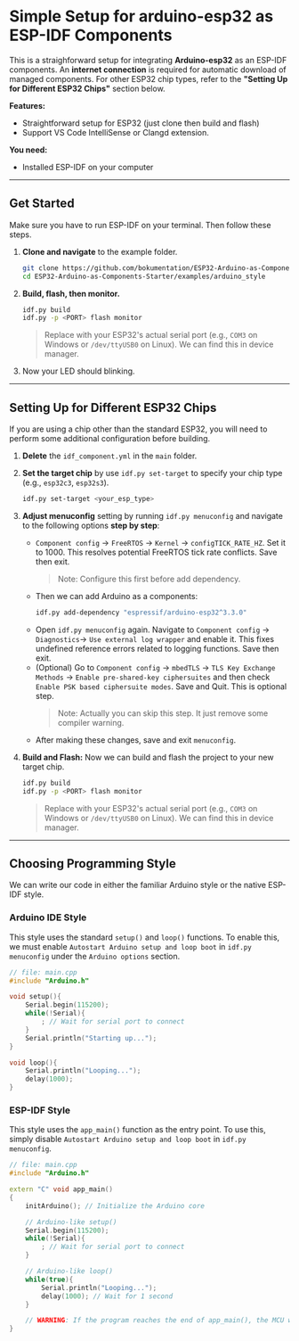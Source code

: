 # Simple Setup for arduino-esp32 as ESP-IDF Components

This is a straighforward setup for integrating **Arduino-esp32** as an ESP-IDF components. An **internet connection** is required for automatic download of managed components. For other ESP32 chip types, refer to the **"Setting Up for Different ESP32 Chips"** section below.

**Features:**
- Straightforward setup for ESP32 (just clone then build and flash)
- Support VS Code IntelliSense or Clangd extension.

**You need:**
- Installed ESP-IDF on your computer

---
## Get Started
Make sure you have to run ESP-IDF on your terminal. Then follow these steps.
1. **Clone and navigate** to the example folder.
    ```bash
    git clone https://github.com/bokumentation/ESP32-Arduino-as-Components-Starter.git
    cd ESP32-Arduino-as-Components-Starter/examples/arduino_style
    ```
2. **Build, flash, then monitor.**
    ```bash
    idf.py build
    idf.py -p <PORT> flash monitor
    ```
    >
    > Replace <PORT> with your ESP32's actual serial port (e.g., `COM3` on Windows or `/dev/ttyUSB0` on Linux). We can find this in device manager.
3. Now your LED should blinking.

---
## Setting Up for Different ESP32 Chips
If you are using a chip other than the standard ESP32, you will need to perform some additional configuration before building.
1. **Delete** the `idf_component.yml` in the `main` folder.
2. **Set the target chip** by use `idf.py set-target` to specify your chip type (e.g., `esp32c3`, `esp32s3`).
    ```bash
    idf.py set-target <your_esp_type>
    ```
3. **Adjust menuconfig** setting by running `idf.py menuconfig` and navigate to the following options **step by step**:
    - `Component config` -> `FreeRTOS` -> `Kernel` -> `configTICK_RATE_HZ`. Set it to 1000. This resolves potential FreeRTOS tick rate conflicts. Save then exit.
        > Note: Configure this first before add dependency.
    - Then we can add Arduino as a components:
        ```bash
        idf.py add-dependency "espressif/arduino-esp32^3.3.0"
        ```
    - Open `idf.py menuconfig` again. Navigate to `Component config` -> `Diagnostics`-> `Use external log wrapper` and enable it. This fixes undefined reference errors related to logging functions. Save then exit.
    - (Optional) Go to `Component config` -> `mbedTLS` -> `TLS Key Exchange Methods` -> `Enable pre-shared-key ciphersuites` and then check `Enable PSK based ciphersuite modes`. Save and Quit.  This is optional step. 
        > Note: Actually you can skip this step. It just remove some compiler warning.
    - After making these changes, save and exit `menuconfig`.
    
4. **Build and Flash:** Now we can build and flash the project to your new target chip.
    ```bash
    idf.py build
    idf.py -p <PORT> flash monitor
    ```
    > Replace <PORT> with your ESP32's actual serial port (e.g., `COM3` on Windows or `/dev/ttyUSB0` on Linux). We can find this in device manager.

---
## Choosing Programming Style

We can write our code in either the familiar Arduino style or the native ESP-IDF style.

### Arduino IDE Style
This style uses the standard `setup()` and `loop()` functions. To enable this, we must enable `Autostart Arduino setup and loop boot` in `idf.py menuconfig` under the `Arduino options` section.

```cpp
// file: main.cpp
#include "Arduino.h"

void setup(){
    Serial.begin(115200);
    while(!Serial){
        ; // Wait for serial port to connect
    }
    Serial.println("Starting up...");
}

void loop(){
    Serial.println("Looping...");
    delay(1000);
}
```


### ESP-IDF Style
This style uses the `app_main()` function as the entry point. To use this, simply disable `Autostart Arduino setup and loop boot` in `idf.py menuconfig`.
```cpp
// file: main.cpp
#include "Arduino.h"

extern "C" void app_main()
{
    initArduino(); // Initialize the Arduino core

    // Arduino-like setup()
    Serial.begin(115200);
    while(!Serial){
        ; // Wait for serial port to connect
    }

    // Arduino-like loop()
    while(true){
        Serial.println("Looping...");
        delay(1000); // Wait for 1 second
    }

    // WARNING: If the program reaches the end of app_main(), the MCU will restart.
}
```